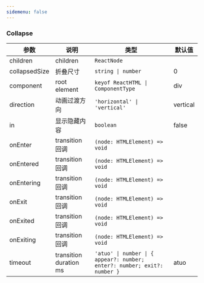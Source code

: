 ```yaml
---
sidemenu: false
---
```


### Collapse

| 参数	|说明	|类型	|默认值
| --- | --- | --- | ---
| children | children | `ReactNode` |
| collapsedSize | 折叠尺寸 | `string \| number` | 0
| component | root element | `keyof ReactHTML \| ComponentType` | div
| direction | 动画过渡方向 | `'horizontal' \| 'vertical'` | vertical
| in | 显示隐藏内容 | `boolean` | false
| onEnter | transition 回调 | `(node: HTMLElement) => void` |
| onEntered | transition 回调 | `(node: HTMLElement) => void` |
| onEntering | transition 回调 | `(node: HTMLElement) => void` |
| onExit | transition 回调 | `(node: HTMLElement) => void` |
| onExited | transition 回调 | `(node: HTMLElement) => void` |
| onExiting | transition 回调 | `(node: HTMLElement) => void` |
| timeout | transition duration ms | `'atuo' \| number \| { appear?: number; enter?: number; exit?: number }` | atuo
